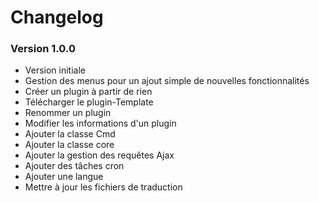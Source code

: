 # Changelog

### Version 1.0.0
* Version initiale
* Gestion des menus pour un ajout simple de nouvelles fonctionnalités
* Créer un plugin à partir de rien
* Télécharger le plugin-Template
* Renommer un plugin
* Modifier les informations d'un plugin
* Ajouter la classe Cmd
* Ajouter la classe core
* Ajouter la gestion des requêtes Ajax
* Ajouter des tâches cron
* Ajouter une langue
* Mettre à jour les fichiers de traduction

